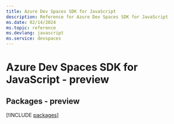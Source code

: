 ```yaml
---
title: Azure Dev Spaces SDK for JavaScript
description: Reference for Azure Dev Spaces SDK for JavaScript
ms.date: 02/14/2024
ms.topic: reference
ms.devlang: javascript
ms.service: devspaces
---
```

# Azure Dev Spaces SDK for JavaScript - preview
## Packages - preview
[!INCLUDE [packages](dev-spaces-index.md)]